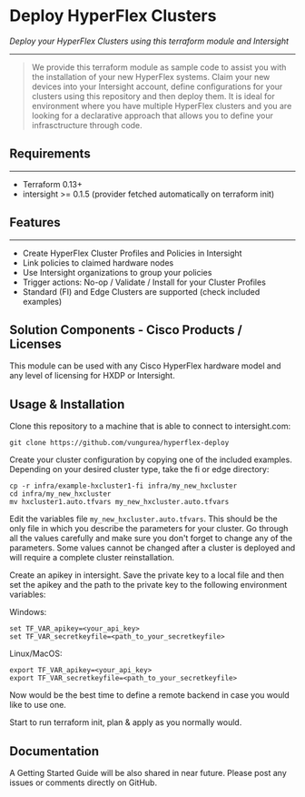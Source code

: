 # Deploy HyperFlex Clusters

_Deploy your HyperFlex Clusters using this terraform module and Intersight_

---

> We provide this terraform module as sample code to assist you with the installation of your new HyperFlex systems. Claim your new devices into your Intersight account, define configurations for your clusters using this repository and then deploy them. It is ideal for environment where you have multiple HyperFlex clusters and you are looking for a declarative approach that allows you to define your infrasctructure through code.

## Requirements
---

* Terraform 0.13+
* intersight >= 0.1.5 (provider fetched automatically on terraform init)

## Features
---

* Create HyperFlex Cluster Profiles and Policies in Intersight
* Link policies to claimed hardware nodes
* Use Intersight organizations to group your policies
* Trigger actions: No-op / Validate / Install for your Cluster Profiles
* Standard (FI) and Edge Clusters are supported (check included examples)


## Solution Components - Cisco Products / Licenses

This module can be used with any Cisco HyperFlex hardware model and any level of licensing for HXDP or Intersight.

## Usage & Installation

Clone this repository to a machine that is able to connect to intersight.com:

    git clone https://github.com/vungurea/hyperflex-deploy

Create your cluster configuration by copying one of the included examples. Depending on your desired cluster type, take the fi or edge directory:

    cp -r infra/example-hxcluster1-fi infra/my_new_hxcluster
    cd infra/my_new_hxcluster
    mv hxcluster1.auto.tfvars my_new_hxcluster.auto.tfvars

Edit the variables file `my_new_hxcluster.auto.tfvars`. This should be the only file in which you describe the parameters for your cluster. Go through all the values carefully and make sure you don't forget to change any of the parameters. Some values cannot be changed after a cluster is deployed and will require a complete cluster reinstallation.

Create an apikey in intersight. Save the private key to a local file and then set the apikey and the path to the private key to the following environment variables:

Windows:

    set TF_VAR_apikey=<your_api_key>
    set TF_VAR_secretkeyfile=<path_to_your_secretkeyfile>

Linux/MacOS:

    export TF_VAR_apikey=<your_api_key>
    export TF_VAR_secretkeyfile=<path_to_your_secretkeyfile>

Now would be the best time to define a remote backend in case you would like to use one.

Start to run terraform init, plan & apply as you normally would.

## Documentation

A Getting Started Guide will be also shared in near future. Please post any issues or comments directly on GitHub.
